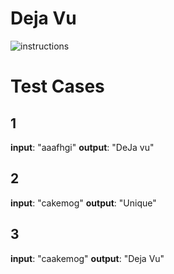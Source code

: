 # Deja Vu
![instructions](Instructions)

# Test Cases
## 1 
**input**: "aaafhgi"
**output**: "DeJa vu"

## 2
**input**: "cakemog"
**output**: "Unique"

## 3
**input**: "caakemog"
**output**: "Deja Vu"
